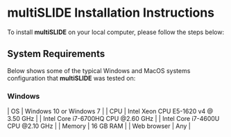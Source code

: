 # multiSLIDE Installation Instructions  

To install **multiSLIDE** on your local computer, please follow the steps below: 

## System Requirements


Below shows some of the typical Windows and MacOS systems configuration that **multiSLIDE** was tested on:  

### Windows 

| OS | Windows 10 or Windows 7 |
| CPU | Intel Xeon CPU E5-1620 v4 @ 3.50 GHz |
		| Intel Core i7-6700HQ CPU @2.60 GHz |
		| Intel Core i7-4600U CPU @2.10 GHz |
| Memory | 16 GB RAM |
| Web browser | Any |






